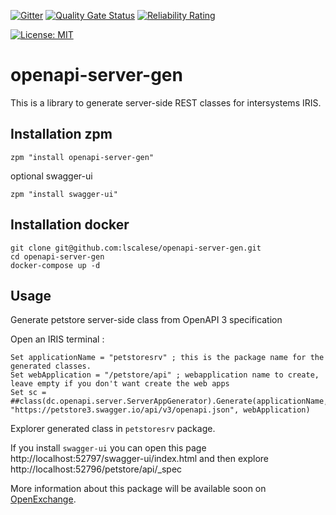  [![Gitter](https://img.shields.io/badge/Available%20on-Intersystems%20Open%20Exchange-00b2a9.svg)](https://openexchange.intersystems.com/package/openapi-server-gen)
 [![Quality Gate Status](https://community.objectscriptquality.com/api/project_badges/measure?project=intersystems_iris_community%2Fopenapi-server-gen&metric=alert_status)](https://community.objectscriptquality.com/dashboard?id=intersystems_iris_community%2Fopenapi-server-gen)
 [![Reliability Rating](https://community.objectscriptquality.com/api/project_badges/measure?project=intersystems_iris_community%2Fopenapi-server-gen&metric=reliability_rating)](https://community.objectscriptquality.com/dashboard?id=intersystems_iris_community%2Fopenapi-server-gen)

[![License: MIT](https://img.shields.io/badge/License-MIT-blue.svg?style=flat&logo=AdGuard)](LICENSE)

# openapi-server-gen

This is a library to generate server-side REST classes for intersystems IRIS.  


## Installation zpm

```
zpm "install openapi-server-gen"
```

optional swagger-ui

```
zpm "install swagger-ui"
```

## Installation docker

```
git clone git@github.com:lscalese/openapi-server-gen.git
cd openapi-server-gen
docker-compose up -d
```


## Usage

Generate petstore server-side class from OpenAPI 3 specification

Open an IRIS terminal : 

```
Set applicationName = "petstoresrv" ; this is the package name for the generated classes.  
Set webApplication = "/petstore/api" ; webapplication name to create, leave empty if you don't want create the web apps
Set sc = ##class(dc.openapi.server.ServerAppGenerator).Generate(applicationName, "https://petstore3.swagger.io/api/v3/openapi.json", webApplication)
```

Explorer generated class in `petstoresrv` package.  

If you install `swagger-ui`  you can open this page http://localhost:52797/swagger-ui/index.html and then explore http://localhost:52796/petstore/api/_spec


More information about this package will be available soon on [OpenExchange](https://openexchange.intersystems.com).  

